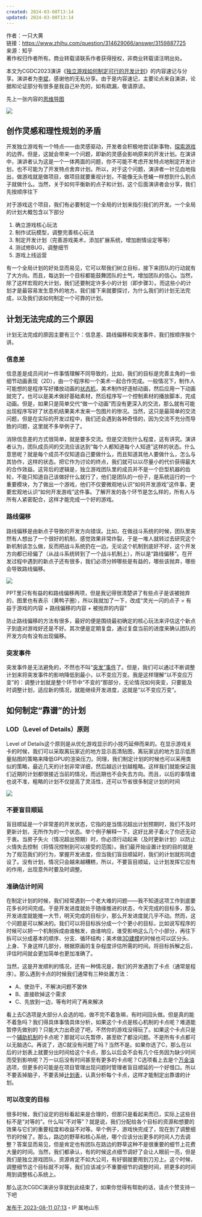 ```yaml
---
created: 2024-03-08T13:14
updated: 2024-03-08T13:14
---
```

作者：一只大黄  
链接：https://www.zhihu.com/question/314629066/answer/3159887725  
来源：知乎  
著作权归作者所有。商业转载请联系作者获得授权，非商业转载请注明出处。  
  

本文为CGDC2023演讲《[独立游戏如何制定可行的开发计划](https://www.zhihu.com/search?q=%E7%8B%AC%E7%AB%8B%E6%B8%B8%E6%88%8F%E5%A6%82%E4%BD%95%E5%88%B6%E5%AE%9A%E5%8F%AF%E8%A1%8C%E7%9A%84%E5%BC%80%E5%8F%91%E8%AE%A1%E5%88%92&search_source=Entity&hybrid_search_source=Entity&hybrid_search_extra=%7B%22sourceType%22%3A%22answer%22%2C%22sourceId%22%3A3159887725%7D)》的内容速记与分享。演讲者为[李斌](https://www.zhihu.com/search?q=%E6%9D%8E%E6%96%8C&search_source=Entity&hybrid_search_source=Entity&hybrid_search_extra=%7B%22sourceType%22%3A%22answer%22%2C%22sourceId%22%3A3159887725%7D)，感谢他的无私分享。由于是内容速记，主要论点来自演讲，论据和论证部分有很多是我自己补充的，如有疏漏，敬请原谅。

先上一张内容的[思维导图](https://www.zhihu.com/search?q=%E6%80%9D%E7%BB%B4%E5%AF%BC%E5%9B%BE&search_source=Entity&hybrid_search_source=Entity&hybrid_search_extra=%7B%22sourceType%22%3A%22answer%22%2C%22sourceId%22%3A3159887725%7D)

![](https://pic1.zhimg.com/80/v2-8da26a48308c2f39bcafcc9683f705aa_1440w.webp?source=2c26e567)

## 创作灵感和理性规划的矛盾

开发独立游戏有一个特点——由灵感驱动，开发者会积极地尝试新事物，[探索游戏](https://www.zhihu.com/search?q=%E6%8E%A2%E7%B4%A2%E6%B8%B8%E6%88%8F&search_source=Entity&hybrid_search_source=Entity&hybrid_search_extra=%7B%22sourceType%22%3A%22answer%22%2C%22sourceId%22%3A3159887725%7D)的边界。但是，这就会带来一个问题，即新的灵感会影响原来的开发计划。在演讲中，演讲者认为这是一个一体两面的问题，你不可能不考虑开发特点地制定开发计划，也不可能为了开发特点舍弃计划。所以，对于这个问题，演讲者一针见血地指出，做游戏就是做项目，做项目就要重视计划，不能像无头苍蝇一样想到什么到点子就做什么。当然，关于如何平衡新的点子和计划，这个后面演讲者会分享，我们先按顺序往下

对于游戏这个项目，我们有必要制定一个全局的计划来指引我们的开发。一个全局的计划大概包含以下部分

1. 确立游戏核心玩法
2. 制作试玩模型，调整完善核心玩法
3. 制定开发计划（完善游戏美术，添加扩展系统，增加剧情设定等等）
4. 测试修BUG，调整细节
5. 游戏上线运营

有一个全局计划的好处显而易见，它可以帮我们树立目标，接下来团队的行动就有了大方向。而且，每达到一个目标都能鼓舞团队的士气，增加团队的信心。当然，除了这样宏观的大计划，我们还要制定许多小的计划（即步骤3）。而这些小的计划才是最容易发生意外的地方。我们接下来就要探讨，为什么我们的计划无法完成，以及我们该如何制定一个可靠的计划。

## 计划无法完成的三个原因

计划无法完成的原因主要有三个：信息差、路线偏移和突发事件，我们按顺序挨个讲。

### 信息差

信息差是成员间对一件事情理解不同导致的，比如，我们的目标是完善主角的一些细节动画表现（2D），由一个程序和一个美术一起合作完成。一般情况下，制作人可能想的是程序写好播放动画的[状态机](https://www.zhihu.com/search?q=%E7%8A%B6%E6%80%81%E6%9C%BA&search_source=Entity&hybrid_search_source=Entity&hybrid_search_extra=%7B%22sourceType%22%3A%22answer%22%2C%22sourceId%22%3A3159887725%7D)，美术制作好逐帧动画，然后应用一下动画就完了。也可以是美术做好基础素材，然后程序写一个控制素材的播放脚本，完成动画。但是，如果只是简单交代“做一个动画”而没有更深入的交流，那么就有可能出现程序写好了状态机结果美术发来一包图片的惨况。当然，这只是最简单的交流问题，但是在实际的开发过程中，我们还会遇到各种奇怪的，因为交流不充分而导致的问题，这里就不多举例子了。

消除信息差的方式很简单，就是要多交流。但是交流到什么程度，这有讲究。演讲者认为，团队成员间的交流应该达到“每个人都知道每个人知道”这样的状态。什么意思呢？就是每个成员不仅知道自己要做什么，而且知道其他人要做什么，怎么与其协作，这样的状态。把它作为讨论的终点，我们就可以以尽量小的代价获得最大的合作效益。这背后的逻辑是，独立游戏团队里的成员并不是一个巨型机器的齿轮，不能只知道自己该做好什么就行了，他们是团队的一份子，是系统运行的一个重要模块，为了做出一个游戏，他们不仅要微观地认识“如何开发游戏”这件事，更要宏观地认识“如何开发游戏”这件事。了解开发的各个环节是怎么样的，所有人与所有人紧密配合，这样才能完成一个好的游戏。

### 路线偏移

路线偏移是由新点子导致的开发方向错误。比如，在做战斗系统的时候，团队里突然有人想出了一个很好的机制，感觉效果非常炸裂，于是一堆人就转过去研究这个新机制该怎么做，反而把战斗系统扔在一边。无论这个机制到底好不好，这个开发方向都已经偏了（从战斗系统转到了一个战斗机制上），所以是“路线偏移”。在开发过程中遇到的新点子还有很多，我们必须分辨哪些是有益的，哪些该抛弃，哪些会导致路线偏移。

![](https://picx.zhimg.com/80/v2-98f519e10e1dc830a1ba3c2d39d60dd5_1440w.webp?source=2c26e567)

PPT里只有有益的和路线偏移两项，但是我记得很清楚讲了有些点子是该被抛弃的，图里也有表示（黄鸭子圈），所以我就加了一下，改成“灵光一闪的点子 = 有益于游戏的内容 + 路线偏移的内容 + 被抛弃的内容”

防止路线偏移的方法有很多，最好的便是围绕最初确定的核心玩法来评估这个新点子到底对游戏好还是不好。其次便是定期复盘，通过复盘当前的进度来确认团队的开发方向有没有出现偏移。

### 突发事件

突发事件是无法避免的，不然也不叫“[突发”事件](https://www.zhihu.com/search?q=%E7%AA%81%E5%8F%91%E2%80%9D%E4%BA%8B%E4%BB%B6&search_source=Entity&hybrid_search_source=Entity&hybrid_search_extra=%7B%22sourceType%22%3A%22answer%22%2C%22sourceId%22%3A3159887725%7D)了。但是，我们可以通过不断调整计划来将突发事件的影响降低到最小，以不变应万变。我是这样理解“以不变应万变”的：调整计划就是整个环节中“不变的”那部分，无论情况如何突变，只要能及时调整计划，适应新的情况，就能继续开发进度，这就是“以不变应万变”。

## 如何制定“靠谱”的计划

### LOD（Level of Details）原则

Level of Details这个原则是从优化游戏显示的小技巧延伸而来的。在显示游戏关卡的时候，我们可以采取离玩家近的地方显示高清贴图，离玩家远的地方显示低质量贴图的策略来降低GPU的渲染压力。同理，我们制定计划的时候也可以采用类似的策略，最近几天的计划非常详细，然后越远计划越粗略。这样我们就能保证我们近期的计划都很接近当前的情况，而远期也不会失去方向。而且，以后的事情谁也说不准，粗略的计划不仅提高了灵活性，还可以节省很多制定计划的时间

![](https://picx.zhimg.com/80/v2-b3a3711f271877c8d81605be360d440f_1440w.webp?source=2c26e567)

### 不要盲目顺延

盲目顺延是一个非常差的开发状态，它指的是当情况超出计划预期时，我们不及时更新计划，无所作为的一个状态。举个例子解释一下，这好比房子着火了你还无动于衷。当房子失火（情况超出预期）时，你必须行动起来（及时更新计划）以防止火情失去控制（将情况控制到可以接受的范围）。我们最开始设置计划的目的就是为了规范我们的行为，掌握开发进度，但当我们盲目顺延时，我们的计划就形同虚设了。没有计划，情况只会越来越糟糕，所以，不要盲目顺延，让计划发挥它应有的作用，出现意外时要及时调整。

### 准确估计时间

在制定计划的时候，我们经常遇到一个老大难的问题——我不知道这项工作到底要花多长时间完成。于是开发进度就处于随缘推进的状态，今天完成的目标多，那么开发进度就能推一大节，明天完成的目标少，那么开发进度就几乎不动。然而，这个问题是可以解决的。我们可以将目标拆分成一个个更小的目标，比如说写程序的时候可以把一个机制拆成由谁触发，由谁响应，谁受影响这么几个小部分，再往下拆可以分成基本的顺序、分支、循环结构；美术做[3D建模](https://www.zhihu.com/search?q=3D%E5%BB%BA%E6%A8%A1&search_source=Entity&hybrid_search_source=Entity&hybrid_search_extra=%7B%22sourceType%22%3A%22answer%22%2C%22sourceId%22%3A3159887725%7D)的时候也可以区分头、上身、下身这样几部分，根据原画的复杂程度评估所需的时间。将目标拆解之后，评估时间就会更加简单也更加准确了。

当然，这是开发顺利的情况，还有一种情况是，我们的开发遇到了卡点（通常是程序）。那么遇到卡点的时候我们通常有三种处置方法：

- A、使劲干，不解决问题不罢休
- B、直接砍掉这个需求
- C、先放到一边，等有时间了再来解决

看上去C选项是大部分人会选的哈，做不完不着急嘛，有时间回头做。但是真的能不着急吗？我们得具体事情具体分析，如果这个卡点是核心机制的卡点呢？难道能暂停先做别的？只能大力出奇迹了吧，不然你的游戏没得玩了。如果这个卡点只是一个[辅助机制](https://www.zhihu.com/search?q=%E8%BE%85%E5%8A%A9%E6%9C%BA%E5%88%B6&search_source=Entity&hybrid_search_source=Entity&hybrid_search_extra=%7B%22sourceType%22%3A%22answer%22%2C%22sourceId%22%3A3159887725%7D)的卡点呢？那就可以先暂停，甚至砍了都没问题。不是所有卡点都可以无脑选C。再说了，选C就没有问题了吗？当然不是。如果你选了C，那么在以后的计划表上就要分出时间给这个卡点，那么以后会不会有几个任务因为缺少时间而受到影响呢？万一以后没有时间甚至有更多的卡点呢？C选项看上去是个[万金油](https://www.zhihu.com/search?q=%E4%B8%87%E9%87%91%E6%B2%B9&search_source=Entity&hybrid_search_source=Entity&hybrid_search_extra=%7B%22sourceType%22%3A%22answer%22%2C%22sourceId%22%3A3159887725%7D)选项，但更多的可能是在项目管理出现问题时管理者盲目顺延的一个好借口。所以不要丢掉脑子，不要丢掉[计划表](https://www.zhihu.com/search?q=%E8%AE%A1%E5%88%92%E8%A1%A8&search_source=Entity&hybrid_search_source=Entity&hybrid_search_extra=%7B%22sourceType%22%3A%22answer%22%2C%22sourceId%22%3A3159887725%7D)，认真分析每个卡点，这样才能制定出靠谱的计划。

### 可以改变的目标

很多时候，我们设定的目标看起来是合理的，但那只是看起来而已，实际上这些目标不是“对等的”。什么叫“不对等”？就是说，我们分配给各个目标的资源和想要的效果与它们的重要程度和收益不对等。举个例子，游戏快完成了，现在到了调整细节的时候了。那么，路边的野草和核心系统，哪个应该分出更多的时间人力去调整？答案显而易见，但是肯定也有团队在路边的野草这种不是很重要的细节上花费大量的时间。当然，我们都承认，有的时候这点细节调好了会让人眼前一亮，但是我们是独立游戏团队，资源肯定不如大公司，有好钢就要用到刀刃上。这个时候，调整细节这个目标就不对等，我们应该减少不重要细节的调整时间，把更多的时间用到调整核心系统上。

  

那么这次CGDC演讲分享就到此结束了，如果你觉得有帮助的话，请点个赞支持一下吧

[发布于 2023-08-11 07:13](//www.zhihu.com/question/314629066/answer/3159887725)・IP 属地山东